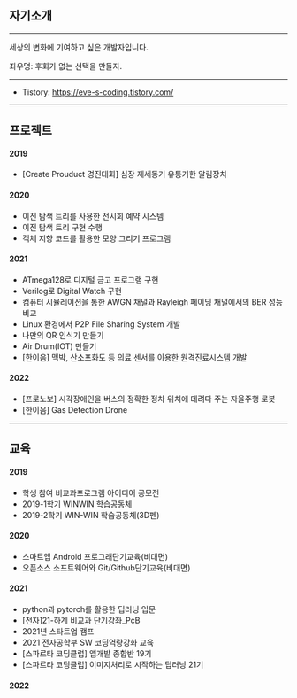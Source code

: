 ## 자기소개
----
세상의 변화에 기여하고 싶은 개발자입니다.


좌우명: 후회가 없는 선택을 만들자.

--- 
* Tistory: https://eve-s-coding.tistory.com/

--- 
## 프로젝트

#### 2019

* [Create Prouduct 경진대회] 심장 제세동기 유통기한 알림장치

#### 2020
* 이진 탐색 트리를 사용한 전시회 예약 시스템
* 이진 탐색 트리 구현 수행
* 객체 지향 코드를 활용한 모양 그리기 프로그램

#### 2021
* ATmega128로 디지털 금고 프로그램 구현
* Verilog로 Digital Watch 구현
* 컴퓨터 시뮬레이션을 통한 AWGN 채널과 Rayleigh 페이딩 채널에서의 BER 성능 비교
* Linux 환경에서 P2P File Sharing System 개발
* 나만의 QR 인식기 만들기
* Air Drum(IOT) 만들기
* [한이음] 맥박, 산소포화도 등 의료 센서를 이용한 원격진료시스템 개발


#### 2022
* [프로노보] 시각장애인을 버스의 정확한 정차 위치에 데려다 주는 자율주행 로봇
* [한이음] Gas Detection Drone


--- 
## 교육

#### 2019
* 학생 참여 비교과프로그램 아이디어 공모전
* 2019-1학기 WINWIN 학습공동체
* 2019-2학기 WIN-WIN 학습공동체(3D펜)

#### 2020
* 스마트앱 Android 프로그래단기교육(비대면)
* 오픈소스 소프트웨어와 Git/Github단기교육(비대면)

#### 2021
* python과 pytorch를 활용한 딥러닝 입문
* [전자]21-하계 비교과 단기강좌_PcB
* 2021년 스타트업 캠프
* 2021 전자공학부 SW 코딩역량강화 교육
* [스파르타 코딩클럽] 앱개발 종합반 19기
* [스파르타 코딩클럽] 이미지처리로 시작하는 딥러닝 21기

#### 2022


